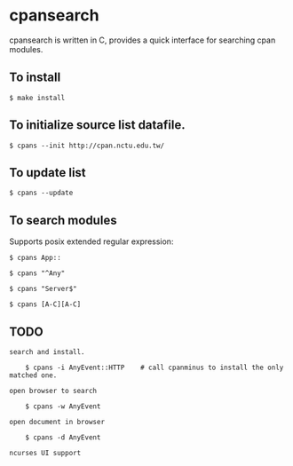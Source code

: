 
cpansearch
==========

cpansearch is written in C, provides a quick interface for searching cpan
modules.

## To install

    $ make install

## To initialize source list datafile.

    $ cpans --init http://cpan.nctu.edu.tw/

## To update list

    $ cpans --update

## To search modules

Supports posix extended regular expression:

    $ cpans App::

    $ cpans "^Any"

    $ cpans "Server$"

    $ cpans [A-C][A-C]


## TODO

    search and install.

        $ cpans -i AnyEvent::HTTP    # call cpanminus to install the only matched one.

    open browser to search

        $ cpans -w AnyEvent

    open document in browser

        $ cpans -d AnyEvent

    ncurses UI support

